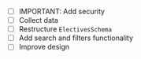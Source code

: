 - [ ] IMPORTANT: Add security
- [ ] Collect data
- [ ] Restructure `ElectivesSchema`
- [ ] Add search and filters functionality
- [ ] Improve design